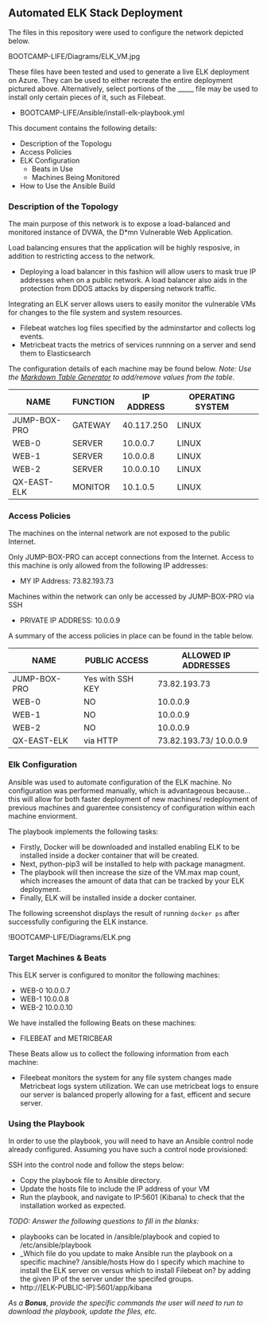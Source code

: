 ## Automated ELK Stack Deployment

The files in this repository were used to configure the network depicted below.

BOOTCAMP-LIFE/Diagrams/ELK_VM.jpg

These files have been tested and used to generate a live ELK deployment on Azure. They can be used to either recreate the entire deployment pictured above. Alternatively, select portions of the _____ file may be used to install only certain pieces of it, such as Filebeat.

  - BOOTCAMP-LIFE/Ansible/install-elk-playbook.yml

This document contains the following details:
- Description of the Topologu
- Access Policies
- ELK Configuration
  - Beats in Use
  - Machines Being Monitored
- How to Use the Ansible Build


### Description of the Topology

The main purpose of this network is to expose a load-balanced and monitored instance of DVWA, the D*mn Vulnerable Web Application.

Load balancing ensures that the application will be highly resposive, in addition to restricting access to the network.
- Deploying a load balancer in this fashion will allow users to mask true IP addresses when on a public network. A load balancer also aids in the protection from DDOS attacks by dispersing network traffic.

Integrating an ELK server allows users to easily monitor the vulnerable VMs for changes to the file system and system resources.
- Filebeat watches log files specified by the adminstartor and collects log events.
- Metricbeat tracts the metrics of services runnning on a server and send them to Elasticsearch

The configuration details of each machine may be found below.
_Note: Use the [Markdown Table Generator](http://www.tablesgenerator.com/markdown_tables) to add/remove values from the table_.

| NAME         | FUNCTION | IP ADDRESS | OPERATING SYSTEM |   |
|--------------|----------|------------|------------------|---|
| JUMP-BOX-PRO | GATEWAY  | 40.117.250 | LINUX            |   |
| WEB-0        | SERVER   | 10.0.0.7   | LINUX            |   |
| WEB-1        | SERVER   | 10.0.0.8   | LINUX            |   |
| WEB-2        | SERVER   | 10.0.0.10  | LINUX            |   |
| QX-EAST-ELK  | MONITOR  | 10.1.0.5   | LINUX            |   |

### Access Policies

The machines on the internal network are not exposed to the public Internet. 

Only JUMP-BOX-PRO can accept connections from the Internet. Access to this machine is only allowed from the following IP addresses:
- MY IP Address: 73.82.193.73

Machines within the network can only be accessed by JUMP-BOX-PRO via SSH
- PRIVATE IP ADDRESS: 10.0.0.9

A summary of the access policies in place can be found in the table below.

| NAME         | PUBLIC ACCESS    | ALLOWED IP ADDRESSES   |
|--------------|------------------|------------------------|
| JUMP-BOX-PRO | Yes with SSH KEY | 73.82.193.73           |
| WEB-0        | NO               | 10.0.0.9               |
| WEB-1        | NO               | 10.0.0.9               |
| WEB-2        | NO               | 10.0.0.9               |
| QX-EAST-ELK  | via HTTP         | 73.82.193.73/ 10.0.0.9 |

### Elk Configuration

Ansible was used to automate configuration of the ELK machine. No configuration was performed manually, which is advantageous because... 
this will allow for both faster deployment of new machines/ redeployment of previous machines and guarentee consistency of configuration within each machine enviorment.

The playbook implements the following tasks:
- Firstly, Docker will be downloaded and installed enabling ELK to be installed inside a docker container that will be created.
- Next, python-pip3 will be installed to help with package managment.
- The playbook will then increase the size of the VM.max map count, which increases the amount of data that can be tracked by your ELK deployment.
- Finally, ELK will be installed inside a docker container.

The following screenshot displays the result of running `docker ps` after successfully configuring the ELK instance.

!BOOTCAMP-LIFE/Diagrams/ELK.png

### Target Machines & Beats
This ELK server is configured to monitor the following machines:
- WEB-0 10.0.0.7
- WEB-1 10.0.0.8
- WEB-2 10.0.0.10

We have installed the following Beats on these machines:
- FILEBEAT and METRICBEAR

These Beats allow us to collect the following information from each machine:
- Fileebeat monitors the system for any file system changes made
 Metricbeat logs system utilization. We can use metricbeat logs to ensure our server is balanced properly allowing for a fast, efficent and secure server.

### Using the Playbook
In order to use the playbook, you will need to have an Ansible control node already configured. Assuming you have such a control node provisioned: 

SSH into the control node and follow the steps below:
- Copy the playbook file to Ansible directory.
- Update the hosts file to include the IP address of your VM
- Run the playbook, and navigate to IP:5601 (Kibana) to check that the installation worked as expected.

_TODO: Answer the following questions to fill in the blanks:_
- playbooks can be located in /ansible/playbook and copied to /etc/ansible/playbook
- _Which file do you update to make Ansible run the playbook on a specific machine? /ansible/hosts 
How do I specify which machine to install the ELK server on versus which to install Filebeat on? by adding the given IP of the server under the specifed groups.
- http://[ELK-PUBLIC-IP]:5601/app/kibana

_As a **Bonus**, provide the specific commands the user will need to run to download the playbook, update the files, etc._